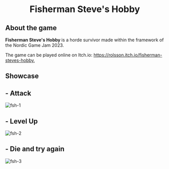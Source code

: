 <div class="col-10 mx-auto">
    <div class="row">
        <h1 class="mx-auto mt-5" align="center">
            Fisherman Steve's Hobby
        </h1>
    </div>
</div>

## About the game
<strong> Fisherman Steve's Hobby </strong> is a horde survivor made within the framework of the Nordic Game Jam 2023.

The game can be played online on Itch.io: https://rolsson.itch.io/fisherman-steves-hobby,
<br>

## Showcase

<h2>- Attack </h2>

![fsh-1](https://github.com/AlanCebohin/game-jam-2023/assets/19630708/3ad7895f-2a51-4acb-9f96-96b23104edbd)

<h2>- Level Up </h2>

![fsh-2](https://github.com/AlanCebohin/game-jam-2023/assets/19630708/2ce6f875-8e13-4a57-9fd4-8203affdd04a)

<h2>- Die and try again </h2>

![fsh-3](https://github.com/AlanCebohin/game-jam-2023/assets/19630708/2794c2f5-d512-4725-8b7a-28b332728122)
